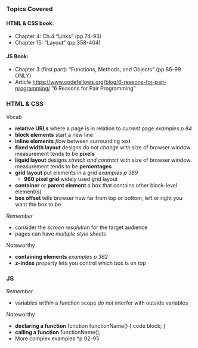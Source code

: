 ### Topics Covered
#### HTML & CSS book:
- Chapter 4: Ch.4 “Links” (pp.74-93)
- Chapter 15: “Layout” (pp.358-404)
#### JS Book:
- Chapter 3 (first part): “Functions, Methods, and Objects” (pp.86-99 ONLY)
- Article https://www.codefellows.org/blog/6-reasons-for-pair-programming/ “6 Reasons for Pair Programming”

### HTML & CSS
Vocab
- **relative URLs** where a page is in relation to *current* page  *examples p 84*
- **block elements** start a new line
- **inline elements** *flow* between surrounding text
- **fixed width layout** designs *do not change* with size of browser window. measurement tends to be **pixels**
- **liquid layout** designs *stretch and contract* with size of browser window. measurement tends to be **percentages**
- **grid layout** put elements in a grid *examples p 389*
  - **960 pixel grid** widely used grid layout
- **container** or **parent element** a box that contains other block-level element(s)
- **box offset** tells browser how far from top or bottom, left or right you want the box to be

*Remember*
- consider the *screen resolution* for the target audience
- pages can have *multiple style sheets*

Noteworthy
- **containing elements** *examples p 362*
- **z-index** property lets you control which box is on top

### JS

*Remember*
- variables *within* a function scope *do not* interfer with outside variables

Noteworthy
- **declaring a function** function functionName() { code block; }
- **calling a function** functionName();
- More complex examples *p 92-95
